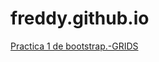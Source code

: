 # freddy.github.io
<a href="freddy.github.io/practica#1bootstrapgrids.html">Practica 1 de bootstrap.-GRIDS</a>
